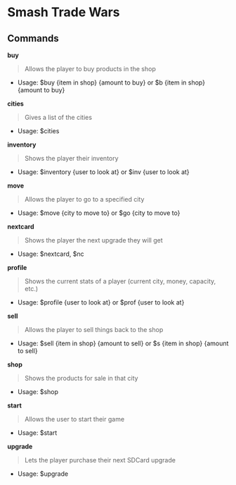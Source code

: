 # Smash Trade Wars

## Commands

 **buy**       
>  Allows the player to buy products in the shop

*  Usage: $buy {item in shop} {amount to buy} or $b {item in shop} {amount to buy}

 **cities**   
>  Gives a list of the cities

*  Usage: $cities

 **inventory** 
>  Shows the player their inventory

*  Usage: $inventory {user to look at} or $inv {user to look at}

 **move**      
>  Allows the player to go to a specified city

*  Usage: $move {city to move to} or $go {city to move to}

 **nextcard**  
>  Shows the player the next upgrade they will get

*  Usage: $nextcard, $nc

 **profile**   
>  Shows the current stats of a player (current city, money, capacity, etc.)

*  Usage: $profile {user to look at} or $prof {user to look at}

 **sell**      
>  Allows the player to sell things back to the shop

*  Usage: $sell {item in shop} {amount to sell} or $s {item in shop} {amount to sell}

 **shop**      
>  Shows the products for sale in that city

*  Usage: $shop

 **start**     
>  Allows the user to start their game

*  Usage: $start

 **upgrade**
>  Lets the player purchase their next SDCard upgrade

*  Usage: $upgrade
